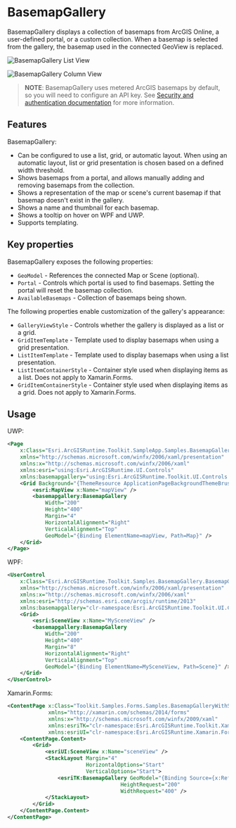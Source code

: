 # BasemapGallery

BasemapGallery displays a collection of basemaps from ArcGIS Online, a user-defined portal, or a custom collection. When a basemap is selected from the gallery, the basemap used in the connected GeoView is replaced.

![BasemapGallery List View](https://user-images.githubusercontent.com/29742178/124198151-f2dc6380-da84-11eb-8e78-4e705d14c33d.png)

![BasemapGallery Column View](https://user-images.githubusercontent.com/29742178/124198175-ff60bc00-da84-11eb-9a41-6b85a6ed89fd.png)

> **NOTE**: BasemapGallery uses metered ArcGIS basemaps by default, so you will need to configure an API key. See [Security and authentication documentation](https://developers.arcgis.com/documentation/mapping-apis-and-services/security/#api-keys) for more information.

## Features

BasemapGallery:

- Can be configured to use a list, grid, or automatic layout. When using an automatic layout, list or grid presentation is chosen based on a defined width threshold.
- Shows basemaps from a portal, and allows manually adding and removing basemaps from the collection.
- Shows a representation of the map or scene's current basemap if that basemap doesn't exist in the gallery.
- Shows a name and thumbnail for each basemap.
- Shows a tooltip on hover on WPF and UWP.
- Supports templating.

## Key properties

BasemapGallery exposes the following properties:

- `GeoModel` - References the connected Map or Scene (optional).
- `Portal` - Controls which portal is used to find basemaps. Setting the portal will reset the basemap collection.
- `AvailableBasemaps` - Collection of basemaps being shown.

The following properties enable customization of the gallery's appearance:

- `GalleryViewStyle` - Controls whether the gallery is displayed as a list or a grid.
- `GridItemTemplate` - Template used to display basemaps when using a grid presentation.
- `ListItemTemplate` - Template used to display basemaps when using a list presentation.
- `ListItemContainerStyle` - Container style used when displaying items as a list. Does not apply to Xamarin.Forms.
- `GridItemContainerStyle` - Container style used when displaying items as a grid. Does not apply to Xamarin.Forms.

## Usage

UWP:

```xml
<Page
    x:Class="Esri.ArcGISRuntime.Toolkit.SampleApp.Samples.BasemapGallery.BasemapGallerySample"
    xmlns="http://schemas.microsoft.com/winfx/2006/xaml/presentation"
    xmlns:x="http://schemas.microsoft.com/winfx/2006/xaml"
    xmlns:esri="using:Esri.ArcGISRuntime.UI.Controls"
    xmlns:basemapgallery="using:Esri.ArcGISRuntime.Toolkit.UI.Controls.BasemapGallery">
    <Grid Background="{ThemeResource ApplicationPageBackgroundThemeBrush}">
        <esri:MapView x:Name="mapView" />
        <basemapgallery:BasemapGallery
            Width="200"
            Height="400"
            Margin="4"
            HorizontalAlignment="Right"
            VerticalAlignment="Top"
            GeoModel="{Binding ElementName=mapView, Path=Map}" />
    </Grid>
</Page>
```

WPF:

```xml
<UserControl
    x:Class="Esri.ArcGISRuntime.Toolkit.Samples.BasemapGallery.BasemapGalleryWithSceneSample"
    xmlns="http://schemas.microsoft.com/winfx/2006/xaml/presentation"
    xmlns:x="http://schemas.microsoft.com/winfx/2006/xaml"
    xmlns:esri="http://schemas.esri.com/arcgis/runtime/2013"
    xmlns:basemapgallery="clr-namespace:Esri.ArcGISRuntime.Toolkit.UI.Controls.BasemapGallery;assembly=Esri.ArcGISRuntime.Toolkit">
    <Grid>
        <esri:SceneView x:Name="MySceneView" />
        <basemapgallery:BasemapGallery
            Width="200"
            Height="400"
            Margin="8"
            HorizontalAlignment="Right"
            VerticalAlignment="Top"
            GeoModel="{Binding ElementName=MySceneView, Path=Scene}" />
    </Grid>
</UserControl>
```

Xamarin.Forms:

```xml
<ContentPage x:Class="Toolkit.Samples.Forms.Samples.BasemapGalleryWithSceneSample"
             xmlns="http://xamarin.com/schemas/2014/forms"
             xmlns:x="http://schemas.microsoft.com/winfx/2009/xaml"
             xmlns:esriTK="clr-namespace:Esri.ArcGISRuntime.Toolkit.Xamarin.Forms;assembly=Esri.ArcGISRuntime.Toolkit.Xamarin.Forms"
             xmlns:esriUI="clr-namespace:Esri.ArcGISRuntime.Xamarin.Forms;assembly=Esri.ArcGISRuntime.Xamarin.Forms">
    <ContentPage.Content>
        <Grid>
            <esriUI:SceneView x:Name="sceneView" />
            <StackLayout Margin="4"
                         HorizontalOptions="Start"
                         VerticalOptions="Start">
                <esriTK:BasemapGallery GeoModel="{Binding Source={x:Reference sceneView}, Path=Scene}"
                                    HeightRequest="200"
                                    WidthRequest="400" />
            </StackLayout>
        </Grid>
    </ContentPage.Content>
</ContentPage>
```
